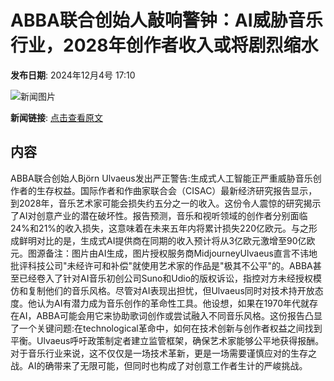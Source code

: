 # ABBA联合创始人敲响警钟：AI威胁音乐行业，2028年创作者收入或将剧烈缩水

**发布日期**: 2024年12月4号 17:10

![新闻图片](https://pic.chinaz.com/picmap/202305251639285414_2.jpg)

**新闻链接**: [点击查看原文](https://www.aibase.com/zh/news/13699)

## 内容

ABBA联合创始人Björn Ulvaeus发出严正警告:生成式人工智能正严重威胁音乐创作者的生存权益。国际作者和作曲家联合会（CISAC）最新经济研究报告显示，到2028年，音乐艺术家可能会损失约五分之一的收入。这份令人震惊的研究揭示了AI对创意产业的潜在破坏性。报告预测，音乐和视听领域的创作者分别面临24%和21%的收入损失，这意味着在未来五年内将累计损失220亿欧元。与之形成鲜明对比的是，生成式AI提供商在同期的收入预计将从3亿欧元激增至90亿欧元。图源备注：图片由AI生成，图片授权服务商MidjourneyUlvaeus直言不讳地批评科技公司"未经许可和补偿"就使用艺术家的作品是"极其不公平"的。ABBA甚至已经卷入了针对AI音乐初创公司Suno和Udio的版权诉讼，指控对方未经授权模仿和复制他们的音乐风格。尽管对AI表现出担忧，但Ulvaeus同时对技术持开放态度。他认为AI有潜力成为音乐创作的革命性工具。他设想，如果在1970年代就存在AI，ABBA可能会用它来协助歌词创作或尝试融入不同音乐风格。这份报告凸显了一个关键问题:在technological革命中，如何在技术创新与创作者权益之间找到平衡。Ulvaeus呼吁政策制定者建立监管框架，确保艺术家能够公平地获得报酬。对于音乐行业来说，这不仅仅是一场技术革新，更是一场需要谨慎应对的生存之战。AI的确带来了无限可能，但同时也构成了对创意工作者生计的严峻挑战。
